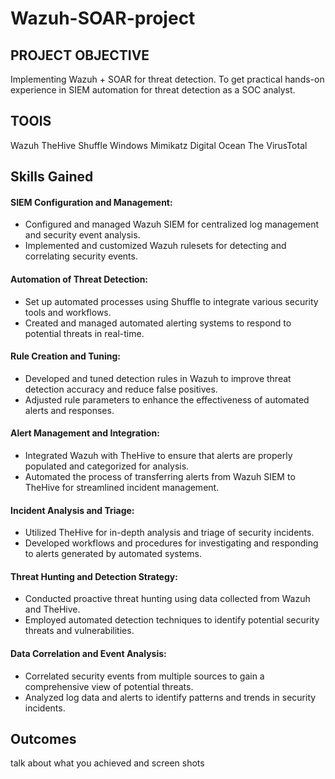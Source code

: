 # Wazuh-SOAR-project


## PROJECT OBJECTIVE

Implementing Wazuh +  SOAR for threat detection. To get practical hands-on experience in SIEM automation for threat detection as a SOC analyst.


## TOOlS

Wazuh TheHive Shuffle Windows Mimikatz Digital Ocean The VirusTotal

## Skills Gained

#### SIEM Configuration and Management:

- Configured and managed Wazuh SIEM for centralized log management and security event analysis.
- Implemented and customized Wazuh rulesets for detecting and correlating security events.

#### Automation of Threat Detection:

- Set up automated processes using Shuffle to integrate various security tools and workflows.
- Created and managed automated alerting systems to respond to potential threats in real-time.

#### Rule Creation and Tuning:

- Developed and tuned detection rules in Wazuh to improve threat detection accuracy and reduce false positives.
- Adjusted rule parameters to enhance the effectiveness of automated alerts and responses.

#### Alert Management and Integration:

- Integrated Wazuh with TheHive to ensure that alerts are properly populated and categorized for analysis.
- Automated the process of transferring alerts from Wazuh SIEM to TheHive for streamlined incident management.

#### Incident Analysis and Triage:

- Utilized TheHive for in-depth analysis and triage of security incidents.
- Developed workflows and procedures for investigating and responding to alerts generated by automated systems.

#### Threat Hunting and Detection Strategy:

- Conducted proactive threat hunting using data collected from Wazuh and TheHive.
- Employed automated detection techniques to identify potential security threats and vulnerabilities.

#### Data Correlation and Event Analysis:

- Correlated security events from multiple sources to gain a comprehensive view of potential threats.
- Analyzed log data and alerts to identify patterns and trends in security incidents.


## Outcomes

talk about what you achieved and screen shots
